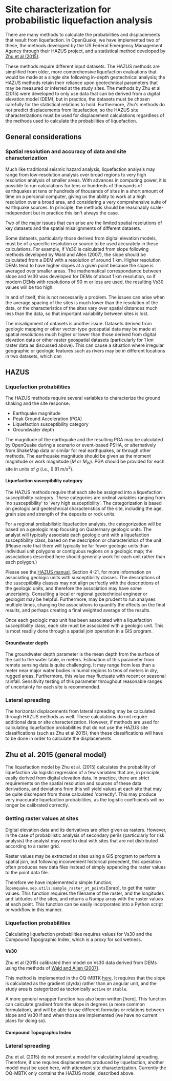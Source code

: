 # Site characterization for probabilistic liquefaction analysis

There are many methods to calculate the probabilities and displacements that
result from liquefaction.  In OpenQuake, we have implemented two of these, the
methods developed by the US Federal Emergency Management Agency through their
HAZUS project, and a statistical method developed by [Zhu et al (2015)][z15].

These methods require different input datasets. The HAZUS methods are 
simplified from older, more comprehensive liquefaction evaluations that would be
made at a single site following in-depth geotechnical analysis; the HAZUS
methods retain their reliance upon geotechnical parameters that may be measured
or inferred at the study sites. The methods by Zhu et al (2015) were developed
to only use data that can be derived from a digital elevation model (DEM), but
in practice, the datasets must be chosen carefully for the statistical relations
to hold. Furthermore, Zhu's methods do not predict displacements from
liquefaction, so the HAZUS site characterizations must be used for displacement
calculations regardless of the methods used to calculate the probabilities of
liquefaction.

## General considerations

### Spatial resolution and accuracy of data and site characterization

Much like traditional seismic hazard analysis, liquefaction analysis may range
from low-resolution analysis over broad regions to very high resolution analysis
of smaller areas. With advances in computing power, it is possible to run
calculations for tens or hundreds of thousands of earthquakes at tens or
hundreds of thousands of sites in a short amount of time on a personal computer,
giving us the ability to work at a high resolution over a broad area, and
considering a very comprehensive suite of earthquake sources. In principle,
the methods should be reasonably scale-independent but in practice this isn't
always the case.

Two of the major issues that can arise are the limited spatial resolutions of
key datasets and the spatial misalignments of different datasets.

Some datasets, particularly those derived from digital elevation models, must be
of a specific resolution or source to be used accurately in these calculations.
For example, if Vs30 is calculated from slope following methods developed by
Wald and Allen (2007), the slope should be calculated from a DEM with a
resolution of around 1 km. Higher resolution DEMs tend to have higher slopes at
a given point because the slope is averaged over smaller areas. The
mathematical correspondance between slope and Vs30 was developed for DEMs of
about 1 km resolution, so if modern DEMs with resolutions of 90 m or less are
used, the resulting Vs30 values will be too high.

In and of itself, this is not necessarily a problem.  The issues can arise when
the average spacing of the sites is much lower than the resolution of the data,
or the characteristics of the sites vary over spatial distances much less than
the data, so that important variability between sites is lost.

The misalignment of datasets is another issue. Datasets derived from geologic
mapping or other vector-type geospatial data may be made at spatial resolutions
much higher or lower than those derived from digital elevation data or other
raster geospatial datasets (particularly for 1 km raster data as discussed
above). This can cause a situation where irregular geographic or geologic
features such as rivers may be in different locations in two datasets, which can



## HAZUS

### Liquefaction probabilities

The HAZUS methods require several variables to characterize the ground shaking
and the site response:
- Earthquake magnitude
- Peak Ground Acceleration (PGA)
- Liquefaction susceptibility category
- Groundwater depth

The magnitude of the earthquake and the resulting PGA may be calculated by
OpenQuake during a scenario or event-based PSHA, or alternatively from ShakeMap
data or similar for real earthquakes, or through other methods. The earthquake
magnitude should be given as the moment magnitude or work magnitude (*M* or
*M<sub>W</sub>*). PGA should be provided for each site in units of *g* (i.e.,
9.81 m/s<sup>2</sup>).


#### Liquefaction suscepibility category

The HAZUS methods require that each site be assigned into a liquefaction
susceptibility category. These categories are ordinal variables ranging from 'no
susceptibility' to 'very high susceptibility'. The categorization is based on
geologic and geotechnical characteristics of the site, including the age, grain
size and strength of the deposits or rock units.

For a regional probabilistic liquefaction analysis, the categorization will be
based on a geologic map focusing on Quaternary geologic units. The analyst will
typically associate each geologic unit with a liquefaction susceptibility class,
based on the description or characteristics of the unit. (Please note that there
will typically be far fewer geologic units than individual unit polygons or
contiguous regions on a geologic map; the associations described here should
generally work for each unit rather than each polygon.)

Please see the [HAZUS manual][hzm], Section 4-21, for more information on
associating geologic units with susceptibility classes. The descriptions of the
susceptibility classes may not align perfectly with the descriptions of the
geologic units, and therefore the association may have some uncertainty.
Consulting a local or regional geotechnical engineer or geologist may be
helpful. Furthermore, may be prudent to run analyses multiple times, changing
the associations to quantify the effects on the final results, and perhaps
creating a final weighted average of the results.

Once each geologic map unit has been associated with a liquefaction
susceptibility class, each site must be associated with a geologic unit. This is
most readily done through a spatial join operation in a GIS program.

#### Groundwater depth

The groundwater depth parameter is the mean depth from the surface of the soil
to the water table, in meters. Estimation of this parameter from remote sensing
data is quite challenging. It may range from less than a meter near major water
bodies in humid regions to tens of meters in dry, rugged areas. Furthermore,
this value may fluctuate with recent or seasonal rainfall. Sensitivity testing
of this parameter throughout reasonable ranges of uncertainty for each site is
recommended.

### Lateral spreading

The horizontal displacements from lateral spreading may be calculated through
HAZUS methods as well. These calculations do not require additional data or site
characterization. However, if methods are used for calculating liquefaction
probabilities that do not use the HAZUS site classifications (such as Zhu et al
2015), then these classifications will have to be done in order to calculate the
displacements.


## Zhu et al. 2015 (general model)

The liquefaction model by Zhu et al. (2015) calculates the probability of
liquefaction via logistic regression of a few variables that are, in principle,
easily derived from digital elevation data. In practice, there are strict
requirements on the spatial resolution and sources of these data derivations,
and deviations from this will yield values at each site that may be quite
discrepant from those calculated 'correctly'. This may produce very inaccurate
liquefaction probabilities, as the logistic coefficients will no longer be
calibrated correctly.

### Getting raster values at sites

Digital elevation data and its derivatives are often given as rasters. However,
in the case of probabilistic analysis of secondary perils (particularly for risk
analysis) the analyist may need to deal with sites that are not distributed
according to a raster grid.

Raster values may be extracted at sites using a GIS program to perform a spatial
join, but following inconvenient historical precedent, this operation often
produces new data files instead of simply appending the raster values to the
point data file.

Therefore we have implemented a simple function,
[`openquake.sep.utils.sample_raster_at_points`][srap], to get the raster values.
This function requires the filename of the raster, and the longitudes and
latitudes of the sites, and returns a Numpy array with the raster values at each
point. This function can be easily incorporated into a Python script or workflow
in this manner.

### Liquefaction probabilities

Calculating liquefaction probabilities requires values for Vs30 and the Compound
Topographic Index, which is a proxy for soil wetness.

#### Vs30

Zhu et al (2015) calibrated their model on Vs30 data derived from DEMs using the
methods of [Wald and Allen (2007)][wa_07_paper]. 

This method is implemented in the OQ-MBTK [here][wald_allen_07]. It requires
that the slope is calculated as the gradient (dy/dx) rather than an angular
unit, and the study area is categorized as tectonically `active` or `stable`. 

A more general wrapper function has also been written [here]. This function can
calculate gradient from the slope in degrees (a more common formulation), and
will be able to use different formulas or relations between slope and Vs30 if
and when those are implemented (we have no current plans for doing so).



#### Compound Topographic Index



### Lateral spreading

Zhu et al. (2015) do not present a model for calculating lateral spreading.
Therefore, if one requires displacements produced by liquefaction, another model
must be used here, with attendant site characterization. Currently the
OQ-MBTK only contains the HAZUS model, described above.

[z15]: https://journals.sagepub.com/doi/abs/10.1193/121912EQS353M
[hzm]: https://www.hsdl.org/?view&did=12760
[wa_07_paper]: https://pubs.geoscienceworld.org/ssa/bssa/article/97/5/1379/146527
[wald_allen_07]: ../openquake.sep.html#openquake.sep.utils.vs30_from_slope_wald_allen_2007